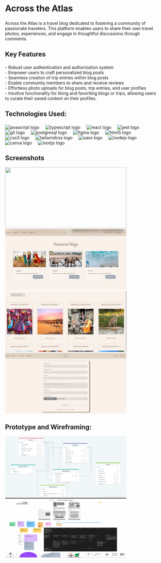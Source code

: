 <h1 align="left">Across the Atlas</h1>

###

<p align="left">Across the Atlas is a travel blog dedicated to fostering a community of passionate travelers. This platform enables users to share their own travel photos, experiences, and engage in thoughtful discussions through comments.</p>

###

<h2 align="left">Key Features</h2>

###

<p align="left">- Robust user authentication and authorization system<br>- Empower users to craft personalized blog posts<br>- Seamless creation of trip entries within blog posts<br>- Enable community members to share and receive reviews<br>- Effortless photo uploads for blog posts, trip entries, and user profiles<br>- Intuitive functionality for liking and favoriting blogs or trips, allowing users to curate their saved content on their profiles.</p>

###

<h2 align="left">Technologies Used:</h2>

###

<div align="left">
  <img src="https://cdn.jsdelivr.net/gh/devicons/devicon/icons/javascript/javascript-original.svg" height="40" alt="javascript logo"  />
  <img width="12" />
  <img src="https://cdn.jsdelivr.net/gh/devicons/devicon/icons/typescript/typescript-original.svg" height="40" alt="typescript logo"  />
  <img width="12" />
  <img src="https://cdn.jsdelivr.net/gh/devicons/devicon/icons/react/react-original.svg" height="40" alt="react logo"  />
  <img width="12" />
  <img src="https://cdn.jsdelivr.net/gh/devicons/devicon/icons/jest/jest-plain.svg" height="40" alt="jest logo"  />
  <img width="12" />
  <img src="https://cdn.simpleicons.org/git/F05032" height="40" alt="git logo"  />
  <img width="12" />
  <img src="https://skillicons.dev/icons?i=postgres" height="40" alt="postgresql logo"  />
  <img width="12" />
  <img src="https://cdn.jsdelivr.net/gh/devicons/devicon/icons/figma/figma-original.svg" height="40" alt="figma logo"  />
  <img width="12" />
  <img src="https://cdn.jsdelivr.net/gh/devicons/devicon/icons/html5/html5-original.svg" height="40" alt="html5 logo"  />
  <img width="12" />
  <img src="https://cdn.jsdelivr.net/gh/devicons/devicon/icons/css3/css3-original.svg" height="40" alt="css3 logo"  />
  <img width="12" />
  <img src="https://cdn.jsdelivr.net/gh/devicons/devicon/icons/tailwindcss/tailwindcss-original-wordmark.svg" height="40" alt="tailwindcss logo"  />
  <img width="12" />
  <img src="https://cdn.jsdelivr.net/gh/devicons/devicon/icons/sass/sass-original.svg" height="40" alt="sass logo"  />
  <img width="12" />
  <img src="https://cdn.jsdelivr.net/gh/devicons/devicon/icons/nodejs/nodejs-original.svg" height="40" alt="nodejs logo"  />
  <img width="12" />
  <img src="https://cdn.jsdelivr.net/gh/devicons/devicon/icons/canva/canva-original.svg" height="40" alt="canva logo"  />
  <img width="12" />
  <img src="https://cdn.jsdelivr.net/gh/devicons/devicon/icons/nextjs/nextjs-original.svg" height="40" alt="nextjs logo"  />
</div>

###

<h2 align="left">Screenshots</h2>

<img src="./public/screenshots/screenshot1.png" height="200" width="400">
<img src="./public/screenshots/screenshot2.png" height="200" width="400">
<img src="./public/screenshots/screenshot3.png" height="200" width="400">
<img src="./public/screenshots/screenshot4.png" height="200" width="400">

###

<h2 align="left">Prototype and Wireframing:</h2>

<img src="./public/screenshots/drawsql.png" height="200" width="400">
<img src="./public/screenshots/figma.png" height="200" width="400">

###
